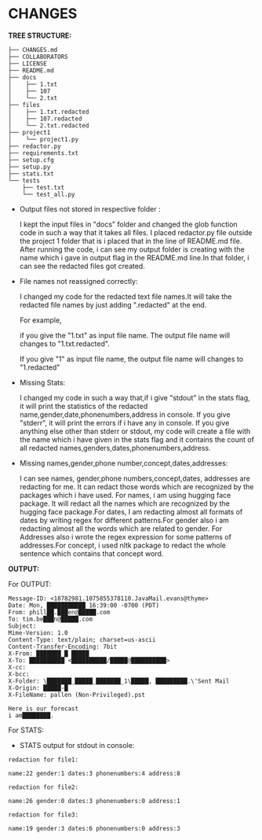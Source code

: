 # CHANGES

**TREE STRUCTURE:**
```
├── CHANGES.md
├── COLLABORATORS
├── LICENSE
├── README.md
├── docs
│    ├── 1.txt
│    ├── 107
│    └── 2.txt
├── files
│    ├── 1.txt.redacted
│    ├── 107.redacted
│    └── 2.txt.redacted
├── project1
│    └── project1.py
├── redactor.py
├── requirements.txt
├── setup.cfg
├── setup.py
├── stats.txt
└── tests
    ├── test.txt
    └── test_all.py
```
* Output files not stored in respective folder :
    
    I kept the input files in "docs" folder and changed the glob function code in such
    a way that it takes all files. I placed redactor.py file outside the project 1 folder that is i placed that in the 
    line of README.md file. After running the code, i can see my output folder is creating
    with the name which i gave in output flag in the README.md line.In that folder, i can see the redacted files got created.


* File names not reassigned correctly:

    I changed my code for the redacted text file names.It will take the redacted file names by just 
    adding ".redacted" at the end.

    For example, 
    
    if you give the "1.txt" as input file name. The output file name will changes to
    "1.txt.redacted".
     
    If you give "1" as input file name, the output file name will changes to 
    "1.redacted"


* Missing Stats:

    I changed my code in such a way that,if i give "stdout" in the stats flag, it will print
    the statistics of the redacted name,gender,date,phonenumbers,address in console.
    If you give "stderr", it will print the errors if i have any in console.
    If you give anything else other than stderr or stdout, my code will create a file
    with the name which i have given in the stats flag and it contains the count of all
    redacted names,genders,dates,phonenumbers,address.

* Missing names,gender,phone number,concept,dates,addresses: 
 
    I can see names, gender,phone numbers,concept,dates, addresses are redacting for me.
    It can redact those words which are recognized by the packages which i have used.
    For names, i am using hugging face package. It will redact all the names which are 
    recognized by the hugging face package.For dates, I am redacting almost all formats
    of dates by writing regex for different patterns.For gender also i am redacting almost all the words which are related to gender.
    For Addresses also i wrote the regex expression for some patterns of addresses.For concept,
    i used nltk package to redact the whole sentence which contains that concept word.


**OUTPUT:**

For OUTPUT:

```
Message-ID: <18782981.1075855378110.JavaMail.evans@thyme>
Date: Mon, ███████████ 16:39:00 -0700 (PDT)
From: phill██.███en@█████.com
To: tim.be███n@█████.com
Subject: 
Mime-Version: 1.0
Content-Type: text/plain; charset=us-ascii
Content-Transfer-Encoding: 7bit
X-From: ███████ █ █████
X-To: ██████████ <██████████/█████@██████████>
X-cc: 
X-bcc: 
X-Folder: \███████_█████_███████_1\█████, █████████.\'Sent Mail
X-Origin: █████-█
X-FileName: pallen (Non-Privileged).pst

Here is our forecast
i am████████.
```
 
For STATS:
* STATS output for stdout in console:
```
redaction for file1:

name:22 gender:1 dates:3 phonenumbers:4 address:8

redaction for file2:

name:26 gender:0 dates:3 phonenumbers:0 address:1

redaction for file3:

name:19 gender:3 dates:6 phonenumbers:0 address:3

```

